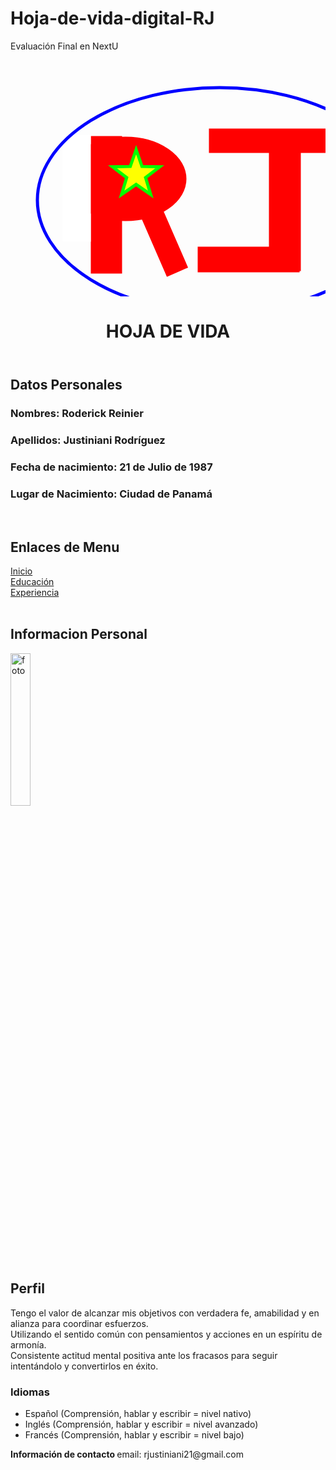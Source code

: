 # Hoja-de-vida-digital-RJ
Evaluación Final en NextU
<!DOCTYPE html>
 <html>
  <head>
   <title>Hoja de Vida Digital para Roderick Justiniani</title>
   <meta charset="utf-8">
   <meta name="viewport" content="width=device-width, user-scalable=no">
   <meta name="author" content="Roderick">
   <meta name=="description" content="Hoja de Vida Digital">
  </head>
  <body>
   <header>
    <svg width="640" height="480" xmlns="http://www.w3.org/2000/svg" xmlns:svg="http://www.w3.org/2000/svg">
     <!-- Created with SVG-edit - http://svg-edit.googlecode.com/ -->
      <g>
       <title>Layer 1</title>
       <rect id="svg_15" height="215" width="45" y="124" x="131" stroke-linecap="null" stroke-linejoin="null" stroke-dasharray="null" stroke-width="5" stroke="#ff0000" fill="#ff0000"/>
       <ellipse ry="65" rx="95" id="svg_16" cy="190" cx="184" stroke-linecap="null" stroke-linejoin="null" stroke-dasharray="null" stroke-width="5" stroke="#ff0000" fill="#ff0000"/>
       <rect id="svg_20" height="166" width="40" y="122" x="86" stroke-linecap="null" stroke-linejoin="null" stroke-dasharray="null" stroke-width="5" stroke="#ffffff" fill="#ffffff"/>
       <rect transform="rotate(-23.5323486328125 246.9999999999998,293) " id="svg_21" height="96" width="32" y="245" x="231" stroke-linecap="null" stroke-linejoin="null" stroke-dasharray="null" stroke-width="5" stroke="#ff0000" fill="#ff0000"/>
       <rect id="svg_22" height="36" width="158" y="301" x="302" stroke-linecap="null" stroke-linejoin="null" stroke-dasharray="null" stroke-width="5" stroke="#ff0000" fill="#ff0000"/>
       <rect id="svg_23" height="200" width="41" y="117" x="416" stroke-linecap="null" stroke-linejoin="null" stroke-dasharray="null" stroke-width="5" stroke="#ff0000" fill="#ff0000"/>
       <rect id="svg_24" height="34" width="220" y="112" x="320" stroke-linecap="null" stroke-linejoin="null" stroke-dasharray="null" stroke-width="5" stroke="#ff0000" fill="#ff0000"/>
       <rect stroke="#ff0000" id="svg_25" height="215.999997" width="27" y="119" x="435" stroke-linecap="null" stroke-linejoin="null" stroke-dasharray="null" stroke-width="5" fill="#ff0000"/>
       <ellipse stroke="#0000bf" id="svg_30" cy="249" cx="49" fill-opacity="0" stroke-linecap="null" stroke-linejoin="null" stroke-dasharray="null" stroke-width="5" fill="#000000"/>
       <ellipse stroke="#0000ff" ry="180.000004" rx="291.500006" id="svg_31" cy="224.000002" cx="334.499998" fill-opacity="0" stroke-linecap="null" stroke-linejoin="null" stroke-dasharray="null" stroke-width="5" fill="#000000"/>
       <polygon stroke-width="5" stroke="#00ff00" points="201,143.25637817382812 210.3442840576172,170.13868713378906 238.79843139648438,170.7185516357422 216.11936950683594,187.91258239746094 224.3607177734375,215.15325927734375 201,198.89744567871094 177.6392822265625,215.15325927734375 185.88063049316406,187.91258239746094 163.20156860351562,170.7185516357422 191.6557159423828,170.13868713378906 201,143.25637817382812 210.3442840576172,170.13868713378906 " strokeWidth="5" strokecolor="#00ff00" fill="#ffff00" orient="point" r2="15.897449" r="39.743623" point="5" shape="star" id="svg_33" cy="166" cx="172"/>
      </g>
    </svg>
    <h1>HOJA DE VIDA</h1>
   </header>
    <h2>Datos Personales</h2>
    <h3>Nombres: Roderick Reinier</h3>
    <h3>Apellidos: Justiniani Rodríguez</h3>
    <h3>Fecha de nacimiento: 21 de Julio de 1987</h3>
    <h3>Lugar de Nacimiento: Ciudad de Panamá</h3>
    </br>
    <h2>Enlaces de Menu</h2>
    <a href="index.html">Inicio</a></br>
    <a href="educacion.html">Educación</a></br>
    <a href="experiencia.html">Experiencia</a>
    </br>
    </br>
    <h2>Informacion Personal</h2>
    <img src="img/foto.jpg" alt="foto" title="foto" width="25%"/>
    <h2>Perfil</h2>
    <p>Tengo el valor de alcanzar mis objetivos con verdadera fe, amabilidad y en alianza para coordinar esfuerzos.</br> Utilizando el sentido común con pensamientos y acciones en un espíritu de armonía.</br>Consistente actitud mental positiva ante los fracasos para seguir intentándolo y convertirlos en éxito.</p>
    <h3>Idiomas</h3>
    <ul>
     <li>Español (Comprensión, hablar y escribir = nivel nativo)</li>
     <li>Inglés (Comprensión, hablar y escribir = nivel avanzado)</li>
     <li>Francés (Comprensión, hablar y escribir = nivel bajo)</li>
    </ul>
  </body>
  <footer>
   <p><strong>Información de contacto </strong> email: rjustiniani21@gmail.com</p>
  </footer>
</html>
